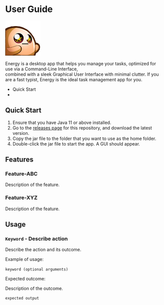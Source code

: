 # User Guide
![Energy Logo](../src/main/resources/images/GivePLZTransparent.png?raw=true)

Energy is a desktop app that helps you manage your tasks, optimized for use via a Command-Line Interface,  
combined with a sleek Graphical User Interface with minimal clutter. If you are a fast typist, Energy is the ideal task 
management app for you.

* Quick Start
*

## Quick Start
1. Ensure that you have Java 11 or above installed.
2. Go to the [releases page](https://github.com/danielsimre/ip/releases) for this repository, and download the latest version.
3. Copy the jar file to the folder that you want to use as the home folder.
4. Double-click the jar file to start the app. A GUI should appear.

## Features 

### Feature-ABC

Description of the feature.

### Feature-XYZ

Description of the feature.

## Usage

### `Keyword` - Describe action

Describe the action and its outcome.

Example of usage: 

`keyword (optional arguments)`

Expected outcome:

Description of the outcome.

```
expected output
```

